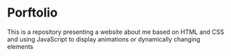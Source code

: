 # Porftolio
This is a repository presenting a website about me based on HTML and CSS and using JavaScript to display animations or dynamically changing elements

